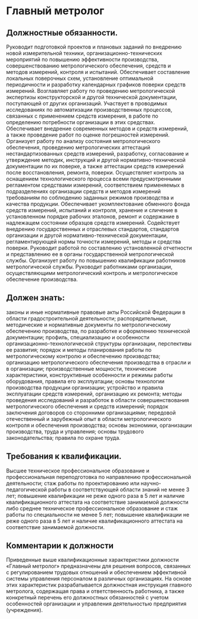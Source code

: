 # Главный метролог

## Должностные обязанности.
Руководит подготовкой проектов и плановых заданий
по внедрению новой измерительной техники, организационно-технических
мероприятий по повышению эффективности производства, совершенствованию
метрологического обеспечения, средств и методов измерений, контроля и
испытаний. Обеспечивает составление локальных поверочных схем, установление
оптимальной периодичности и разработку календарных графиков поверки средств
измерений. Возглавляет работу по проведению метрологической экспертизы
конструкторской и другой технической документации, поступающей от других
организаций. Участвует в проводимых исследованиях по автоматизации
производственных процессов, связанных с применением средств измерения, в
работе по определению потребности организации в этих средствах. Обеспечивает
внедрение современных методов и средств измерений, а также проведение работ по
оценке погрешностей измерений. Организует работу по анализу состояния
метрологического обеспечения, проведению метрологических аттестаций
нестандартизованных средств измерений, разработку, согласование и утверждение
методик, инструкций и другой нормативно-технической документации по их
поверке, а также аттестации средств измерений после восстановления, ремонта,
поверки. Осуществляет контроль за оснащением технологического процесса всеми
предусмотренными регламентом средствами измерений, соответствием применяемых в
подразделениях организации средств и методов измерений требованиям по
соблюдению заданных режимов производства и качества продукции. Обеспечивает
укомплектование обменного фонда средств измерений, испытаний и контроля,
хранение и сличение в установленном порядке рабочих эталонов, ремонт и
содержание в надлежащем состоянии образцов средств измерений. Содействует
внедрению государственных и отраслевых стандартов, стандартов организации и
другой нормативно-технической документации, регламентирующей нормы точности
измерений, методы и средства поверки. Руководит работой по составлению
установленной отчетности и представлению ее в органы государственной
метрологической службы. Организует работу по повышению квалификации работников
метрологической службы. Руководит работниками организации, осуществляющими
метрологический контроль и метрологическое обеспечение производства.

## Должен знать:
законы и иные нормативные правовые акты Российской Федерации
в области градостроительной деятельности; распорядительные, методические и
нормативные документы по метрологическому обеспечению производства, по
разработке и оформлению технической документации; профиль, специализацию и
особенности организационно-технологической структуры организации, перспективы
ее развития; порядок и методы планирования работы по метрологическому контролю
и обеспечению производства; организацию метрологического обеспечения
производства в отрасли и в организации; производственные мощности, технические
характеристики, конструктивные особенности и режимы работы оборудования,
правила его эксплуатации; основы технологии производства продукции
организации; устройство и правила эксплуатации средств измерений, организацию
их ремонта; методы проведения исследований и разработок в области
совершенствования метрологического обеспечения и средств измерений; порядок
заключения договоров со сторонними организациями; передовой отечественный и
зарубежный опыт в области метрологического контроля и обеспечения
производства; основы экономики, организации производства, труда и управления;
основы трудового законодательства; правила по охране труда.

## Требования к квалификации.
Высшее техническое профессиональное образование
и профессиональная переподготовка по направлению профессиональной
деятельности; стаж работы по проектированию или научно-педагогической работы в
соответствующей области знаний не менее 3 лет; повышение квалификации не реже
одного раза в 5 лет и наличие квалификационного аттестата на соответствие
занимаемой должности либо среднее техническое профессиональное образование и
стаж работы по специальности не менее 5 лет; повышение квалификации не реже
одного раза в 5 лет и наличие квалификационного аттестата на соответствие
занимаемой должности.

## Комментарии к должности

Приведенные выше квалификационные характеристики должности «Главный метролог»
предназначены для решения вопросов, связанных с регулированием трудовых
отношений и обеспечением эффективной системы управления персоналом в различных
организациях. На основе этих характеристик разрабатывается должностная
инструкция главного метролога, содержащая права и ответственность работника, а
также конкретный перечень его должностных обязанностей с учетом особенностей
организации и управления деятельностью предприятия (учреждения).

